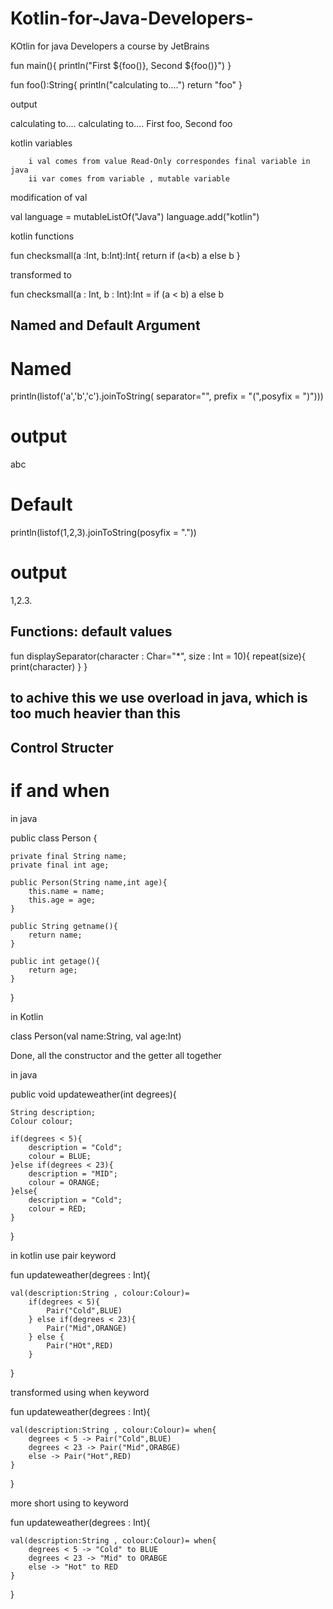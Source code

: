 # Kotlin-for-Java-Developers-
KOtlin for java Developers a course by JetBrains

fun main(){
    println("First ${foo()}, Second ${foo()}")
}

fun foo():String{
    println("calculating to....")
    return "foo"
}

output

calculating to....
calculating to....
First foo, Second foo

kotlin variables

        i val comes from value Read-Only correspondes final variable in java
        ii var comes from variable , mutable variable

modification of val

val language = mutableListOf("Java")
language.add("kotlin")


kotlin functions

fun checksmall(a :Int, b:Int):Int{
    return if (a<b) a else b
}

transformed to

fun checksmall(a : Int, b : Int):Int = if (a < b) a else b



## Named and Default Argument

# Named
println(listof('a','b','c').joinToString(
      separator="", prefix = "(",posyfix = ")")))

# output
abc

# Default

println(listof(1,2,3).joinToString(posyfix = "."))

# output 
1,2.3.

## Functions: default values

fun displaySeparator(character : Char="*", size : Int = 10){
       repeat(size){
         print(character)
       }
}

## to achive this we use overload in java, which is too much heavier than this



## Control Structer

# if and when



 in java

public class Person {

    private final String name;
    private final int age;

    public Person(String name,int age){
        this.name = name;
        this.age = age;
    }

    public String getname(){
        return name;
    }

    public int getage(){
        return age;
    }
}

 in Kotlin
 
class Person(val name:String, val age:Int)

Done, all the constructor and the getter all together

in java

public void updateweather(int degrees){

    String description;
    Colour colour;

    if(degrees < 5){
        description = "Cold";
        colour = BLUE;
    }else if(degrees < 23){
        description = "MID";
        colour = ORANGE;
    }else{
        description = "Cold";
        colour = RED;
    }
}

in kotlin          use pair keyword

fun updateweather(degrees : Int){

    val(description:String , colour:Colour)=
        if(degrees < 5){
            Pair("Cold",BLUE)
        } else if(degrees < 23){
            Pair("Mid",ORANGE)
        } else {
            Pair("HOt",RED)
        }
}

transformed using when keyword

fun updateweather(degrees : Int){

    val(description:String , colour:Colour)= when{
        degrees < 5 -> Pair("Cold",BLUE)
        degrees < 23 -> Pair("Mid",ORABGE)
        else -> Pair("Hot",RED)
    }
}

more short using to keyword

fun updateweather(degrees : Int){

    val(description:String , colour:Colour)= when{
        degrees < 5 -> "Cold" to BLUE
        degrees < 23 -> "Mid" to ORABGE
        else -> "Hot" to RED
    }
}
























